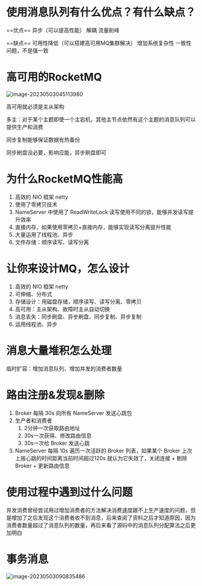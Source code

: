 # 使用消息队列有什么优点？有什么缺点？

==优点==
异步（可以提高性能）
解耦
流量削峰

==缺点==
可用性降低（可以搭建高可用MQ集群解决）
增加系统复杂性
一致性问题，不是强一致

# 高可用的RocketMQ

![image-20230503045113980](D:\temporary\image-20230503045113980.png)

高可用就必须是主从架构

多主：对于某个主题即使一个主宕机，其他主节点依然有这个主题的消息队列可以提供生产和消费

同步复制能够保证数据有热备份

同步刷盘没必要，影响应能，异步刷盘即可

# 为什么RocketMQ性能高

1. 高效的 NIO 框架 netty
2. 使用了零拷贝技术
3. NameServer 中使用了 ReadWriteLock 读写使用不同的锁，能够并发读写提升效率
4. 直接内存，如果使用零拷贝+直接内存，能够实现读写分离提升性能
5. 大量运用了线程池、异步
6. 文件存储：顺序读写、读写分离

# 让你来设计MQ，怎么设计

1. 高效的 NIO 框架 netty
2. 可伸缩、分布式
3. 存储设计：用磁盘存储，顺序读写、读写分离、零拷贝
4. 高可用：主从架构、故障时主从自动切换
5. 消息丢失：同步刷盘、异步刷盘、同步复制、异步复制
6. 运用线程池、异步

# 消息大量堆积怎么处理

临时扩容：增加消息队列、增加并发的消费者数量

# 路由注册&发现&删除

1. Broker 每隔 30s 向所有 NameServer 发送心跳包
2. 生产者和消费者
   1. 2分钟一次获取路由地址
   2. 30s一次获得、修改路由信息
   3. 30s一次给 Broker 发送心跳
3. NameServer 每隔 10s 遍历一次活跃的 Broker 列表，如果某个 Broker 上次上报心跳的时间距离当前时间超过120s 就认为它失效了，关闭连接 + 剔除Broker + 更新路由信息

# 使用过程中遇到过什么问题

并发消费曾经尝试用过增加消费者的方法解决消费速度跟不上生产速度的问题，但是增加了之后发现这个消费者收不到消息，后来查阅了资料之后才知道原因，因为消费者数量超过了消息队列的数量，再后来看了源码中的消息队列分配算法之后更加明白

# 事务消息

![image-20230503090835486](D:\temporary\image-20230503090835486.png)